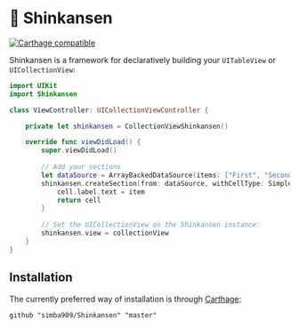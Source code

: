 # 🚅 Shinkansen

[![Carthage compatible](https://img.shields.io/badge/Carthage-compatible-4BC51D.svg?style=flat)](https://github.com/Carthage/Carthage)

Shinkansen is a framework for declaratively building your `UITableView` or `UICollectionView`:

```swift
import UIKit
import Shinkansen

class ViewController: UICollectionViewController {

    private let shinkansen = CollectionViewShinkansen()

    override func viewDidLoad() {
        super.viewDidLoad()
        
        // Add your sections
        let dataSource = ArrayBackedDataSource(items: ["First", "Second", "Third"])
        shinkansen.createSection(from: dataSource, withCellType: SimpleTextCollectionViewCell.self) { item, cell in
            cell.label.text = item
            return cell
        }
        
        // Set the UICollectionView on the Shinkansen instance:
        shinkansen.view = collectionView
    }
}
```

## Installation
The currently preferred way of installation is through [Carthage](https://github.com/Carthage/Carthage):

```
github "simba909/Shinkansen" "master"
```
